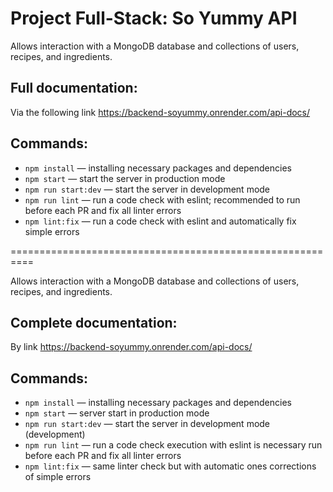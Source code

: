 # Project Full-Stack: So Yummy API

Allows interaction with a MongoDB database and collections of users, recipes,
and ingredients.

## Full documentation:

Via the following link https://backend-soyummy.onrender.com/api-docs/

## Commands:

- `npm install` &mdash; installing necessary packages and dependencies
- `npm start` &mdash; start the server in production mode
- `npm run start:dev` &mdash; start the server in development mode
- `npm run lint` &mdash; run a code check with eslint; recommended to run before
  each PR and fix all linter errors
- `npm lint:fix` &mdash; run a code check with eslint and automatically fix
  simple errors

==========================================================

Allows interaction with a MongoDB database and collections of users, recipes,
and ingredients.

## Complete documentation:

By link https://backend-soyummy.onrender.com/api-docs/

## Commands:

- `npm install` &mdash; installing necessary packages and dependencies
- `npm start` &mdash; server start in production mode
- `npm run start:dev` &mdash; start the server in development mode (development)
- `npm run lint` &mdash; run a code check execution with eslint is necessary run
  before each PR and fix all linter errors
- `npm lint:fix` &mdash; same linter check but with automatic ones corrections
  of simple errors
  
